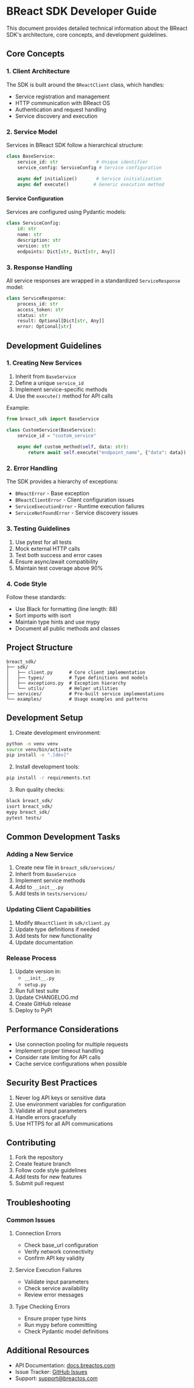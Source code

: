 # BReact SDK Developer Guide

This document provides detailed technical information about the BReact SDK's architecture, core concepts, and development guidelines.

## Core Concepts

### 1. Client Architecture
The SDK is built around the `BReactClient` class, which handles:
- Service registration and management
- HTTP communication with BReact OS
- Authentication and request handling
- Service discovery and execution

### 2. Service Model
Services in BReact SDK follow a hierarchical structure:

```python
class BaseService:
    service_id: str              # Unique identifier
    service_config: ServiceConfig # Service configuration
    
    async def initialize()       # Service initialization
    async def execute()         # Generic execution method
```

#### Service Configuration
Services are configured using Pydantic models:
```python
class ServiceConfig:
    id: str
    name: str
    description: str
    version: str
    endpoints: Dict[str, Dict[str, Any]]
```

### 3. Response Handling
All service responses are wrapped in a standardized `ServiceResponse` model:
```python
class ServiceResponse:
    process_id: str
    access_token: str
    status: str
    result: Optional[Dict[str, Any]]
    error: Optional[str]
```

## Development Guidelines

### 1. Creating New Services

1. Inherit from `BaseService`
2. Define a unique `service_id`
3. Implement service-specific methods
4. Use the `execute()` method for API calls

Example:
```python
from breact_sdk import BaseService

class CustomService(BaseService):
    service_id = "custom_service"
    
    async def custom_method(self, data: str):
        return await self.execute("endpoint_name", {"data": data})
```

### 2. Error Handling

The SDK provides a hierarchy of exceptions:
- `BReactError` - Base exception
- `BReactClientError` - Client configuration issues
- `ServiceExecutionError` - Runtime execution failures
- `ServiceNotFoundError` - Service discovery issues

### 3. Testing Guidelines

1. Use pytest for all tests
2. Mock external HTTP calls
3. Test both success and error cases
4. Ensure async/await compatibility
5. Maintain test coverage above 90%

### 4. Code Style

Follow these standards:
- Use Black for formatting (line length: 88)
- Sort imports with isort
- Maintain type hints and use mypy
- Document all public methods and classes

## Project Structure

```
breact_sdk/
├── sdk/
│   ├── client.py      # Core client implementation
│   ├── types/         # Type definitions and models
│   ├── exceptions.py  # Exception hierarchy
│   └── utils/         # Helper utilities
├── services/          # Pre-built service implementations
└── examples/          # Usage examples and patterns
```

## Development Setup

1. Create development environment:
```bash
python -m venv venv
source venv/bin/activate
pip install -e ".[dev]"
```

2. Install development tools:
```bash
pip install -r requirements.txt
```

3. Run quality checks:
```bash
black breact_sdk/
isort breact_sdk/
mypy breact_sdk/
pytest tests/
```

## Common Development Tasks

### Adding a New Service

1. Create new file in `breact_sdk/services/`
2. Inherit from `BaseService`
3. Implement service methods
4. Add to `__init__.py`
5. Add tests in `tests/services/`

### Updating Client Capabilities

1. Modify `BReactClient` in `sdk/client.py`
2. Update type definitions if needed
3. Add tests for new functionality
4. Update documentation

### Release Process

1. Update version in:
   - `__init__.py`
   - `setup.py`
2. Run full test suite
3. Update CHANGELOG.md
4. Create GitHub release
5. Deploy to PyPI

## Performance Considerations

- Use connection pooling for multiple requests
- Implement proper timeout handling
- Consider rate limiting for API calls
- Cache service configurations when possible

## Security Best Practices

1. Never log API keys or sensitive data
2. Use environment variables for configuration
3. Validate all input parameters
4. Handle errors gracefully
5. Use HTTPS for all API communications

## Contributing

1. Fork the repository
2. Create feature branch
3. Follow code style guidelines
4. Add tests for new features
5. Submit pull request

## Troubleshooting

### Common Issues

1. Connection Errors
   - Check base_url configuration
   - Verify network connectivity
   - Confirm API key validity

2. Service Execution Failures
   - Validate input parameters
   - Check service availability
   - Review error messages

3. Type Checking Errors
   - Ensure proper type hints
   - Run mypy before committing
   - Check Pydantic model definitions

## Additional Resources

- API Documentation: [docs.breactos.com](https://docs.breactos.com)
- Issue Tracker: [GitHub Issues](https://github.com/breactos/breact-sdk/issues)
- Support: support@breactos.com
